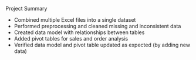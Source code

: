 Project Summary

- Combined multiple Excel files into a single dataset
- Performed preprocessing and cleaned missing and inconsistent data
- Created data model with relationships between tables
- Added pivot tables for sales and order analysis
- Verified data model and pivot table updated as expected (by adding new data)
